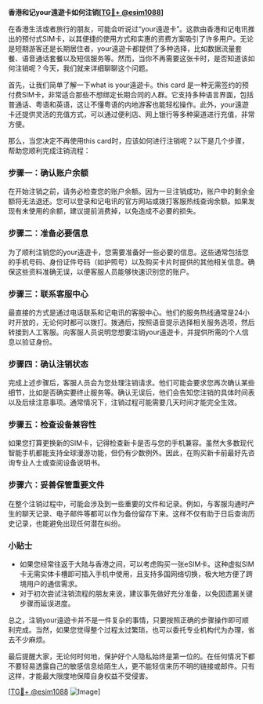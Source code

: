 **香港和记your遠遊卡如何注销[[TG💪+ @esim1088](https://t.me/s/esim1088)]**

在香港生活或者旅行的朋友，可能会听说过“your遠遊卡”。这款由香港和记电讯推出的预付式SIM卡，以其便捷的使用方式和实惠的资费方案吸引了许多用户。无论是短期游客还是长期居住者，your遠遊卡都提供了多种选择，比如数据流量套餐、语音通话套餐以及短信服务等。然而，当你不再需要这张卡时，是否知道该如何注销呢？今天，我们就来详细聊聊这个问题。

首先，让我们简单了解一下what is your遠遊卡。this card 是一种无需签约的预付费SIM卡，非常适合那些不想绑定长期合同的人群。它支持多种语言界面，包括普通话、粤语和英语，这让不懂粤语的内地游客也能轻松操作。此外，your遠遊卡还提供灵活的充值方式，可以通过便利店、网上银行等多种渠道进行充值，非常方便。

那么，当您决定不再使用this card时，应该如何进行注销呢？以下是几个步骤，帮助您顺利完成注销流程：

### 步骤一：确认账户余额

在开始注销之前，请务必检查您的账户余额。因为一旦注销成功，账户中的剩余金额将无法退还。您可以登录和记电讯的官方网站或拨打客服热线查询余额。如果发现有未使用的余额，建议提前消费掉，以免造成不必要的损失。

### 步骤二：准备必要信息

为了顺利注销您的your遠遊卡，您需要准备好一些必要的信息。这些通常包括您的手机号码、身份证件号码（如护照号）以及购买卡片时提供的其他相关信息。确保这些资料准确无误，以便客服人员能够快速识别您的账户。

### 步骤三：联系客服中心

最直接的方式是通过电话联系和记电讯的客服中心。他们的服务热线通常是24小时开放的，无论何时都可以拨打。拨通后，按照语音提示选择相关服务选项，然后转接到人工客服。向客服人员说明您想要注销your遠遊卡，并提供所需的个人信息以验证身份。

### 步骤四：确认注销状态

完成上述步骤后，客服人员会为您处理注销请求。他们可能会要求您再次确认某些细节，比如是否确实要终止服务等。确认无误后，他们会告知您注销的具体时间表以及后续注意事项。通常情况下，注销过程可能需要几天时间才能完全生效。

### 步骤五：检查设备兼容性

如果您打算更换新的SIM卡，记得检查新卡是否与您的手机兼容。虽然大多数现代智能手机都能支持全球漫游功能，但仍有少数例外。因此，在购买新卡前最好先咨询专业人士或查阅设备说明书。

### 步骤六：妥善保管重要文件

在整个注销过程中，可能会涉及到一些重要的文件和记录。例如，与客服沟通时产生的聊天记录、电子邮件等都可以作为备份留存下来。这样不仅有助于日后查询历史记录，也能避免出现任何潜在纠纷。

### 小贴士

- 如果您经常往返于大陆与香港之间，可以考虑购买一张eSIM卡。这种虚拟SIM卡无需实体卡槽即可插入手机中使用，且支持多国网络切换，极大地方便了跨境用户的通信需求。
- 对于初次尝试注销流程的朋友来说，建议事先做好充分准备，以免因遗漏关键步骤而延误进度。

总之，注销your遠遊卡并不是一件复杂的事情，只要按照正确的步骤操作即可顺利完成。当然，如果您觉得整个过程太过繁琐，也可以委托专业机构代为办理，省去不少麻烦。

最后提醒大家，无论何时何地，保护好个人隐私始终是第一位的。在任何情况下都不要轻易透露自己的敏感信息给陌生人，更不能轻信来历不明的链接或邮件。只有这样，才能最大限度地保障自身权益不受侵害。

[[TG💪+ @esim1088](https://t.me/s/esim1088) ![Image](https://i.postimg.cc/4NQfJmqS/Snipaste-2025-05-13-00-14-12.png)]